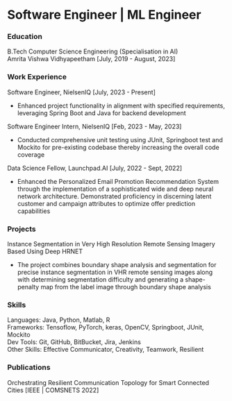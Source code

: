 # Software Engineer | ML Engineer 

### Education
B.Tech Computer Science Engineering (Specialisation in AI)<br> 
Amrita Vishwa Vidhyapeetham [July, 2019 - August, 2023]

### Work Experience
Software Engineer, NielsenIQ [July, 2023 - Present]
- Enhanced project functionality in alignment with specified requirements, leveraging Spring Boot and Java for backend development

Software Engineer Intern, NielsenIQ [Feb, 2023 - May, 2023]
- Conducted comprehensive unit testing using JUnit, Springboot test and Mockito for pre-existing codebase thereby increasing the overall code coverage

Data Science Fellow, Launchpad.AI [July, 2022 - Sept, 2022]
- Enhanced the Personalized Email Promotion Recommendation System through
the implementation of a sophisticated wide and deep neural network architecture.
Demonstrated proficiency in discerning latent customer and campaign attributes
to optimize offer prediction capabilities

### Projects
Instance Segmentation in Very High Resolution Remote Sensing Imagery
Based Using Deep HRNET
- The project combines boundary shape analysis and segmentation for precise instance
segmentation in VHR remote sensing images along with determining segmentation
difficulty and generating a shape-penalty map from the label image through boundary
shape analysis

### Skills
Languages:    Java, Python, Matlab, R<br>
Frameworks:   Tensoflow, PyTorch, keras, OpenCV, Springboot, JUnit, Mockito<br>
Dev Tools:    Git, GitHub, BitBucket, Jira, Jenkins<br>
Other Skills: Effective Communicator, Creativity, Teamwork, Resilient

### Publications
Orchestrating Resilient Communication Topology for Smart Connected Cities [IEEE | COMSNETS 2022]
